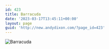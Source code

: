 ```yaml
---
id: 423
title: Barracuda
date: '2023-03-17T13:45:11+00:00'
layout: page
guid: 'http://new.andydixon.com/?page_id=423'
---
```


![Barracuda](https://i0.wp.com/assets.g8x2.ldn.idrivee2-23.com/posters/Barracuda%2001.jpg?w=1200&ssl=1 "Barracuda")